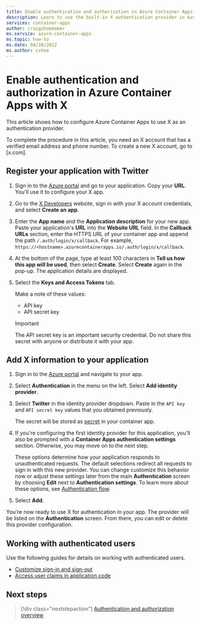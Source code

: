 ```yaml
---
title: Enable authentication and authorization in Azure Container Apps with X
description: Learn to use the built-in X authentication provider in Azure Container Apps.
services: container-apps
author: craigshoemaker
ms.service: azure-container-apps
ms.topic: how-to
ms.date: 04/20/2022
ms.author: cshoe
---
```


# Enable authentication and authorization in Azure Container Apps with X

This article shows how to configure Azure Container Apps to use X as an authentication provider.

To complete the procedure in this article, you need an X account that has a verified email address and phone number. To create a new X account, go to [x.com].

## <a name="twitter-register"> </a>Register your application with Twitter

1. Sign in to the [Azure portal] and go to your application. Copy your **URL**. You'll use it to configure your X app.
1. Go to the [X Developers] website, sign in with your X account credentials, and select **Create an app**.
1. Enter the **App name** and the **Application description** for your new app. Paste your application's **URL** into the **Website URL** field. In the **Callback URLs** section, enter the HTTPS URL of your container app and append the path `/.auth/login/x/callback`. For example, `https://<hostname>.azurecontainerapps.io/.auth/login/x/callback`.
1. At the bottom of the page, type at least 100 characters in **Tell us how this app will be used**, then select **Create**. Select **Create** again in the pop-up. The application details are displayed.
1. Select the **Keys and Access Tokens** tab.

   Make a note of these values:
   - API key
   - API secret key

   > [!IMPORTANT]
   > The API secret key is an important security credential. Do not share this secret with anyone or distribute it with your app.

## <a name="twitter-secrets"> </a>Add X information to your application

1. Sign in to the [Azure portal] and navigate to your app.
1. Select **Authentication** in the menu on the left. Select **Add identity provider**.
1. Select **Twitter** in the identity provider dropdown. Paste in the `API key` and `API secret key` values that you obtained previously.

    The secret will be stored as [secret](manage-secrets.md) in your container app.

1. If you're configuring the first identity provider for this application, you'll also be prompted with a **Container Apps authentication settings** section. Otherwise, you may move on to the next step.

    These options determine how your application responds to unauthenticated requests. The default selections redirect all requests to sign in with this new provider. You can change customize this behavior now or adjust these settings later from the main **Authentication** screen by choosing **Edit** next to **Authentication settings**. To learn more about these options, see [Authentication flow](authentication.md#authentication-flow).

1. Select **Add**.

You're now ready to use X for authentication in your app. The provider will be listed on the **Authentication** screen. From there, you can edit or delete this provider configuration.

## Working with authenticated users

Use the following guides for details on working with authenticated users.

* [Customize sign-in and sign-out](authentication.md#customize-sign-in-and-sign-out)
* [Access user claims in application code](authentication.md#access-user-claims-in-application-code)

## Next steps

> [!div class="nextstepaction"]
> [Authentication and authorization overview](authentication.md)

<!-- URLs. -->
[Azure portal]: https://portal.azure.com/
[X Developers]: https://go.microsoft.com/fwlink/p/?LinkId=268300

